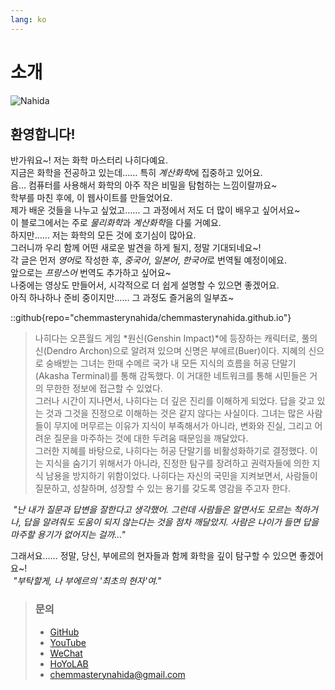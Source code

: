 ```yaml
---
lang: ko
---
```

# 소개

![Nahida](/ko/images/nahida.png)

## 환영합니다!

반가워요~! 저는 화학 마스터리 나히다예요.  
지금은 화학을 전공하고 있는데…… 특히 *계산화학*에 집중하고 있어요.  
음… 컴퓨터를 사용해서 화학의 아주 작은 비밀을 탐험하는 느낌이랄까요~  
학부를 마친 후에, 이 웹사이트를 만들었어요.  
제가 배운 것들을 나누고 싶었고…… 그 과정에서 저도 더 많이 배우고 싶어서요~  
이 블로그에서는 주로 *물리화학*과 *계산화학*을 다룰 거예요.  
하지만…… 저는 화학의 모든 것에 호기심이 많아요.  
그러니까 우리 함께 어떤 새로운 발견을 하게 될지, 정말 기대되네요~!  
각 글은 먼저 *영어*로 작성한 후, *중국어*, *일본어*, *한국어*로 번역될 예정이에요.  
앞으로는 *프랑스어* 번역도 추가하고 싶어요~  
나중에는 영상도 만들어서, 시각적으로 더 쉽게 설명할 수 있으면 좋겠어요.  
아직 하나하나 준비 중이지만…… 그 과정도 즐거움의 일부죠~  

::github{repo="chemmasterynahida/chemmasterynahida.github.io"}

> 나히다는 오픈월드 게임 *원신(Genshin Impact)*에 등장하는 캐릭터로, 풀의 신(Dendro Archon)으로 알려져 있으며 신명은 부에르(Buer)이다. 지혜의 신으로 숭배받는 그녀는 한때 수메르 국가 내 모든 지식의 흐름을 허공 단말기(Akasha Terminal)를 통해 감독했다. 이 거대한 네트워크를 통해 시민들은 거의 무한한 정보에 접근할 수 있었다.  
> 그러나 시간이 지나면서, 나히다는 더 깊은 진리를 이해하게 되었다. 답을 갖고 있는 것과 그것을 진정으로 이해하는 것은 같지 않다는 사실이다. 그녀는 많은 사람들이 무지에 머무르는 이유가 지식이 부족해서가 아니라, 변화와 진실, 그리고 어려운 질문을 마주하는 것에 대한 두려움 때문임을 깨달았다.  
> 그러한 지혜를 바탕으로, 나히다는 허공 단말기를 비활성화하기로 결정했다. 이는 지식을 숨기기 위해서가 아니라, 진정한 탐구를 장려하고 권력자들에 의한 지식 남용을 방지하기 위함이었다. 나히다는 자신의 국민을 지켜보면서, 사람들이 질문하고, 성찰하며, 성장할 수 있는 용기를 갖도록 영감을 주고자 한다.  

*&nbsp;"난 내가 질문과 답변을 잘한다고 생각했어. 그런데 사람들은 알면서도 모르는 척하거나, 답을 알려줘도 도움이 되지 않는다는 것을 점차 깨달았지. 사람은 나이가 들면 답을 마주할 용기가 없어지는 걸까…"*  

그래서요…… 정말, 당신, 부에르의 현자들과 함께 화학을 깊이 탐구할 수 있으면 좋겠어요~!  
*&nbsp;"부탁할게, 나 부에르의 '최초의 현자'여."*

> ### 문의
>
> - [GitHub](https://github.com/chemmasterynahida/)
> - [YouTube](https://www.youtube.com/@chemmasterynahida)
> - [WeChat](/ko/images/wechat.png)
> - [HoYoLAB](https://www.hoyolab.com/accountCenter/postList?id=425986572)
> - [chemmasterynahida@gmail.com](mailto:chemmasterynahida@gmail.com)
